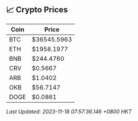 ## 📈 Crypto Prices

| Coin | Price |
| ---- | ----- |
| BTC | $36545.5963 |
| ETH | $1958.1977 |
| BNB | $244.4760 |
| CRV | $0.5667 |
| ARB | $1.0402 |
| OKB | $56.7147 |
| DOGE | $0.0861 |

_Last Updated: 2023-11-18 07:57:36.146 +0800 HKT_